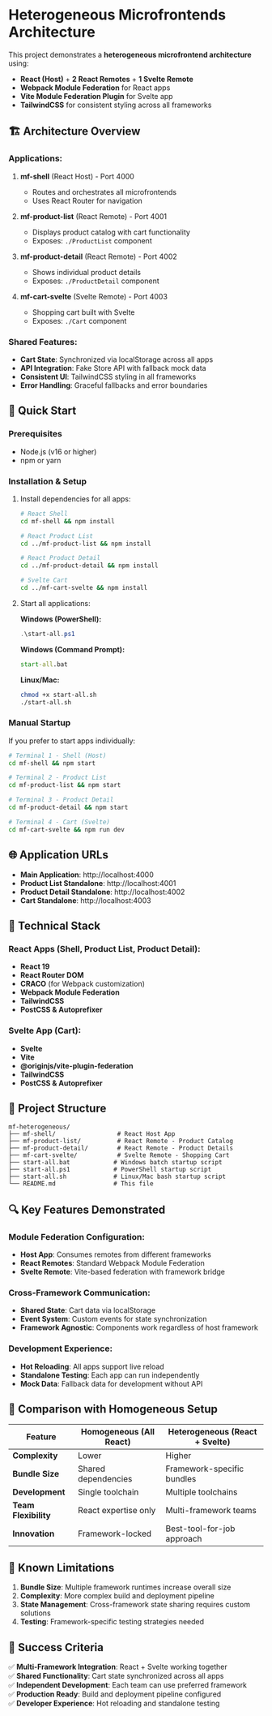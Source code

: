 # Heterogeneous Microfrontends Architecture

This project demonstrates a **heterogeneous microfrontend architecture** using:

- **React (Host)** + **2 React Remotes** + **1 Svelte Remote**
- **Webpack Module Federation** for React apps
- **Vite Module Federation Plugin** for Svelte app
- **TailwindCSS** for consistent styling across all frameworks

## 🏗️ Architecture Overview

### Applications:

1. **mf-shell** (React Host) - Port 4000

   - Routes and orchestrates all microfrontends
   - Uses React Router for navigation

2. **mf-product-list** (React Remote) - Port 4001

   - Displays product catalog with cart functionality
   - Exposes: `./ProductList` component

3. **mf-product-detail** (React Remote) - Port 4002

   - Shows individual product details
   - Exposes: `./ProductDetail` component

4. **mf-cart-svelte** (Svelte Remote) - Port 4003
   - Shopping cart built with Svelte
   - Exposes: `./Cart` component

### Shared Features:

- **Cart State**: Synchronized via localStorage across all apps
- **API Integration**: Fake Store API with fallback mock data
- **Consistent UI**: TailwindCSS styling in all frameworks
- **Error Handling**: Graceful fallbacks and error boundaries

## 🚀 Quick Start

### Prerequisites

- Node.js (v16 or higher)
- npm or yarn

### Installation & Setup

1. Install dependencies for all apps:

   ```bash
   # React Shell
   cd mf-shell && npm install

   # React Product List
   cd ../mf-product-list && npm install

   # React Product Detail
   cd ../mf-product-detail && npm install

   # Svelte Cart
   cd ../mf-cart-svelte && npm install
   ```

2. Start all applications:

   **Windows (PowerShell):**

   ```powershell
   .\start-all.ps1
   ```

   **Windows (Command Prompt):**

   ```cmd
   start-all.bat
   ```

   **Linux/Mac:**

   ```bash
   chmod +x start-all.sh
   ./start-all.sh
   ```

### Manual Startup

If you prefer to start apps individually:

```bash
# Terminal 1 - Shell (Host)
cd mf-shell && npm start

# Terminal 2 - Product List
cd mf-product-list && npm start

# Terminal 3 - Product Detail
cd mf-product-detail && npm start

# Terminal 4 - Cart (Svelte)
cd mf-cart-svelte && npm run dev
```

## 🌐 Application URLs

- **Main Application**: http://localhost:4000
- **Product List Standalone**: http://localhost:4001
- **Product Detail Standalone**: http://localhost:4002
- **Cart Standalone**: http://localhost:4003

## 🔧 Technical Stack

### React Apps (Shell, Product List, Product Detail):

- **React 19**
- **React Router DOM**
- **CRACO** (for Webpack customization)
- **Webpack Module Federation**
- **TailwindCSS**
- **PostCSS & Autoprefixer**

### Svelte App (Cart):

- **Svelte**
- **Vite**
- **@originjs/vite-plugin-federation**
- **TailwindCSS**
- **PostCSS & Autoprefixer**

## 📁 Project Structure

```
mf-heterogeneous/
├── mf-shell/                 # React Host App
├── mf-product-list/          # React Remote - Product Catalog
├── mf-product-detail/        # React Remote - Product Details
├── mf-cart-svelte/           # Svelte Remote - Shopping Cart
├── start-all.bat            # Windows batch startup script
├── start-all.ps1            # PowerShell startup script
├── start-all.sh             # Linux/Mac bash startup script
└── README.md                # This file
```

## 🔍 Key Features Demonstrated

### Module Federation Configuration:

- **Host App**: Consumes remotes from different frameworks
- **React Remotes**: Standard Webpack Module Federation
- **Svelte Remote**: Vite-based federation with framework bridge

### Cross-Framework Communication:

- **Shared State**: Cart data via localStorage
- **Event System**: Custom events for state synchronization
- **Framework Agnostic**: Components work regardless of host framework

### Development Experience:

- **Hot Reloading**: All apps support live reload
- **Standalone Testing**: Each app can run independently
- **Mock Data**: Fallback data for development without API

## 🎯 Comparison with Homogeneous Setup

| Feature              | Homogeneous (All React) | Heterogeneous (React + Svelte) |
| -------------------- | ----------------------- | ------------------------------ |
| **Complexity**       | Lower                   | Higher                         |
| **Bundle Size**      | Shared dependencies     | Framework-specific bundles     |
| **Development**      | Single toolchain        | Multiple toolchains            |
| **Team Flexibility** | React expertise only    | Multi-framework teams          |
| **Innovation**       | Framework-locked        | Best-tool-for-job approach     |

## 🚨 Known Limitations

1. **Bundle Size**: Multiple framework runtimes increase overall size
2. **Complexity**: More complex build and deployment pipeline
3. **State Management**: Cross-framework state sharing requires custom solutions
4. **Testing**: Framework-specific testing strategies needed

## 🎉 Success Criteria

✅ **Multi-Framework Integration**: React + Svelte working together  
✅ **Shared Functionality**: Cart state synchronized across all apps  
✅ **Independent Development**: Each team can use preferred framework  
✅ **Production Ready**: Build and deployment pipeline configured  
✅ **Developer Experience**: Hot reloading and standalone testing
